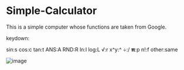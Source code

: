 # **Simple-Calculator**
This is a simple computer whose functions are taken from Google.

keydown:

sin:s
cos:c
tan:t
ANS:A
RND:R
ln:l
log:L
√:r
x^y:^
÷:/
𝝿:p
n!:f
other:same

![image](https://github.com/user-attachments/assets/8a45c6c5-0743-4ada-87f4-196ee297ea3c)

